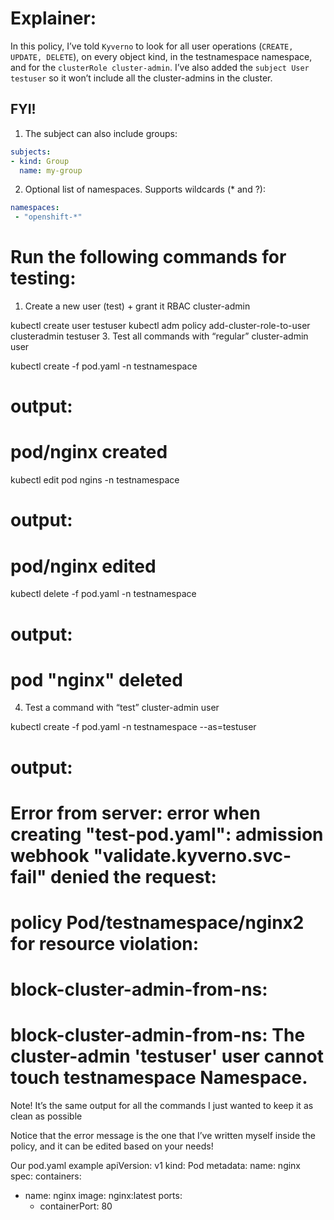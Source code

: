 # Explainer:
In this policy, I’ve told `Kyverno` to look for all user operations (`CREATE, UPDATE, DELETE`), on every object kind, in the testnamespace namespace, and for the `clusterRole cluster-admin`. I’ve also added the `subject User testuser` so it won’t include all the cluster-admins in the cluster.

## FYI!
1. The subject can also include groups:
```YAML
subjects:
- kind: Group
  name: my-group
```
2. Optional list of namespaces. Supports wildcards (* and ?):
```YAML
namespaces: 
 - "openshift-*"
```

# Run the following commands for testing: 
1. Create a new user (test) + grant it RBAC cluster-admin

kubectl create user testuser
kubectl adm policy add-cluster-role-to-user clusteradmin testuser
3. Test all commands with “regular” cluster-admin user

kubectl create -f pod.yaml -n testnamespace
# output: 
# pod/nginx created

kubectl edit pod ngins -n testnamespace
# output:
# pod/nginx edited

kubectl delete -f pod.yaml -n testnamespace
# output:
# pod "nginx" deleted
4. Test a command with “test” cluster-admin user

kubectl create -f pod.yaml -n testnamespace --as=testuser
# output: 
# Error from server: error when creating "test-pod.yaml": admission webhook "validate.kyverno.svc-fail" denied the request: 

# policy Pod/testnamespace/nginx2 for resource violation: 

# block-cluster-admin-from-ns:
#   block-cluster-admin-from-ns: The cluster-admin 'testuser' user cannot touch testnamespace Namespace.
Note! It’s the same output for all the commands I just wanted to keep it as clean as possible

Notice that the error message is the one that I’ve written myself inside the policy, and it can be edited based on your needs!

Our pod.yaml example
apiVersion: v1
kind: Pod
metadata:
  name: nginx
spec:
  containers:
  - name: nginx
    image: nginx:latest
    ports:
    - containerPort: 80
